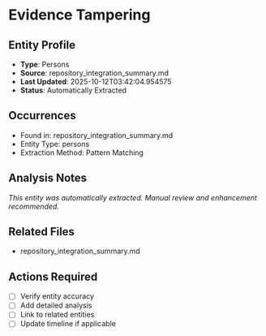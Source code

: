 # Evidence Tampering

## Entity Profile
- **Type**: Persons
- **Source**: repository_integration_summary.md
- **Last Updated**: 2025-10-12T03:42:04.954575
- **Status**: Automatically Extracted

## Occurrences
- Found in: repository_integration_summary.md
- Entity Type: persons
- Extraction Method: Pattern Matching

## Analysis Notes
*This entity was automatically extracted. Manual review and enhancement recommended.*

## Related Files
- repository_integration_summary.md

## Actions Required
- [ ] Verify entity accuracy
- [ ] Add detailed analysis
- [ ] Link to related entities
- [ ] Update timeline if applicable

